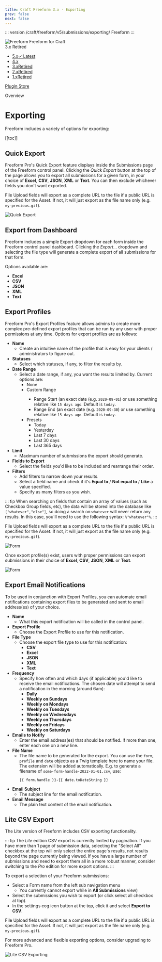 ```yaml
---
title: Craft Freeform 3.x - Exporting
prev: false
next: false
---
```


<meta property="og:image" content="https://docs.solspace.com/extras/social/craft/freeform/freeform.png" />

::: version /craft/freeform/v5/submissions/exporting/
Freeform
:::

<div id="pr-heading">
    <img src="https://docs.solspace.com/extras/icons/products/freeform-icon.png" alt="Freeform" class="pr-image">
    <span class="pr-name">Freeform</span>
    <span class="pr-category">for Craft</span>
    <div class="pr-v-wrapper">
        <div class="pr-v">
            <span class="pr-v-v">3.x</span>
            <span class="pr-v-type pr-retired">Retired</span>
            <span class="pr-v-arrow arrow down"></span>
        </div>
        <ul class="pr-v-list">
            <li><a href="/craft/freeform/v5/">5.x<span class="pr-v-type pr-latest">✓ Latest</span></a></li>
            <li><a href="/craft/freeform/v4/">4.x</a></li>
            <li><a href="/craft/freeform/v3/">3.x<span class="pr-v-type pr-retired">Retired</span></a></li>
            <li><a href="/craft/freeform/v2/">2.x<span class="pr-v-type pr-retired">Retired</span></a></li>
            <li><a href="/craft/freeform/v1/">1.x<span class="pr-v-type pr-retired">Retired</span></a></li>
        </ul>
    </div>
    <div class="pr-buy">
        <a href="https://plugins.craftcms.com/freeform" class="button button-blue"><span class="external-url">Plugin Store</span></a>
    </div>
</div>

<span class="page-section">Overview</span>

# Exporting

Freeform includes a variety of options for exporting:


[[toc]]



<div class="content-block">

## Quick Export <Badge type="pro" text="Pro" />

Freeform Pro's Quick Export feature displays inside the Submissions page of the Freeform control panel. Clicking the *Quick Export* button at the top of the page allows you to export all submissions for a given form, in your choice of **Excel**, **CSV**, **JSON**, **XML** or **Text**. You can then exclude whichever fields you don't want exported.

File Upload fields will export as a complete URL to the file if a public URL is specified for the Asset. If not, it will just export as the file name only (e.g. `my-precious.gif`).

![Quick Export](../images/cp_export-quick.png)

</div>
<div class="content-block">

## Export from Dashboard <Badge type="feature" text="3.9.0+" />

Freeform includes a simple Export dropdown for each form inside the Freeform control panel dashboard. Clicking the *Export...* dropdown and selecting the file type will generate a complete export of all submissions for that form.

Options available are:
- **Excel** <Badge type="pro" text="Pro" />
- **CSV**
- **JSON** <Badge type="pro" text="Pro" />
- **XML** <Badge type="pro" text="Pro" />
- **Text** <Badge type="pro" text="Pro" />

</div>
<div class="content-block">

## Export Profiles <Badge type="pro" text="Pro" />

Freeform Pro's Export Profiles feature allows admins to create more complex pre-defined export profiles that can be run by any user with proper permissions at any time. Options for export profiles are as follows:

* **Name**
	* Create an intuitive name of the profile that is easy for your clients / administrators to figure out.
* **Statuses**
	* Select which statuses, if any, to filter the results by.
* **Date Range**
	* Select a date range, if any, you want the results limited by. Current options are:
		* None
		* Custom Range <Badge type="feature" text="3.9.0+" />
			* Range Start (an exact date (e.g. `2020-09-01`) or use something relative like `15 days ago`. Default is `today`.
			* Range End (an exact date (e.g. `2020-09-30`) or use something relative like `15 days ago`. Default is `today`.
		* Presets
			* Today
			* Yesterday
			* Last 7 days
			* Last 30 days
			* Last 365 days
* **Limit**
	* Maximum number of submissions the export should generate.
* **Fields to Export**
	* Select the fields you'd like to be included and rearrange their order.
* **Filters**
	* Add filters to narrow down your results.
	* Select a field name and check if it's **Equal to** / **Not equal to** / **Like** a value specified.
	* Specify as many filters as you wish.

::: tip
When searching on fields that contain an array of values (such as Checkbox Group fields, etc), the data will be stored into the database like `["whatever","else"]`, so doing a search on `whatever` will never return any results. In this case, you'll need to use the following syntax: `%"whatever"%`.
:::

File Upload fields will export as a complete URL to the file if a public URL is specified for the Asset. If not, it will just export as the file name only (e.g. `my-precious.gif`).

![Form](../images/cp_export-profiles-create.png)

Once export profile(s) exist, users with proper permissions can export submissions in their choice of **Excel**, **CSV**, **JSON**, **XML** or **Text**.

![Form](../images/cp_export-profiles-list.png)

</div>
<div class="content-block">

## Export Email Notifications <Badge type="pro" text="Pro" /> <Badge type="feature" text="3.13.10+" />

To be used in conjunction with Export Profiles, you can automate email notifications containing export files to be generated and sent to email address(es) of your choice.

* **Name**
	* What this export notification will be called in the control panel.
* **Export Profile**
	* Choose the Export Profile to use for this notification.
* **File Type**
	* Choose the export file type to use for this notification:
		- **CSV**
		- **Excel**
		- **JSON**
		- **XML**
		- **Text**
* **Frequency**
	* Specify how often and which days (if applicable) you'd like to receive the email notifications. The chosen date will attempt to send a notification in the morning (around 6am):
		- **Daily**
		- **Weekly on Sundays**
		- **Weekly on Mondays**
		- **Weekly on Tuesdays**
		- **Weekly on Wednesdays**
		- **Weekly on Thursdays**
		- **Weekly on Fridays**
		- **Weekly on Saturdays**
* **Emails to Notify**
	* Enter the email address(es) that should be notified. If more than one, enter each one on a new line.
* **File Name**
	* The file name to be generated for the export. You can use the `form`, `profile` and `date` objects as a Twig template here to name your file. The extension will be added automatically. E.g. to generate a filename of `some-form-handle-2022-01-01.csv`, use:
		```
		{{ form.handle }}-{{ date.toDateString }}
		```
* **Email Subject**
	* The subject line for the email notification.
* **Email Message**
	* The plain text content of the email notification.

</div>
<div class="content-block">

## Lite CSV Export

The Lite version of Freeform includes CSV exporting functionality.

::: tip
The _Lite_ edition CSV export is currently limited by pagination. If you have more than 1 page of submission data, selecting the "Select All" checkbox at the top will only select the entire page's results, not results beyond the page currently being viewed. If you have a large number of submissions and need to export them all in a more robust manner, consider switching to the _Pro_ edition for more export options.
:::

To export a selection of your Freeform submissions:

* Select a Form name from the left sub navigation menu
	* You currently cannot export while in **All Submissions** view)
* Select the submissions you wish to export (or click select all checkbox at top).
* In the settings cog icon button at the top, click it and select **Export to CSV**.

File Upload fields will export as a complete URL to the file if a public URL is specified for the Asset. If not, it will just export as the file name only (e.g. `my-precious.gif`).

For more advanced and flexible exporting options, consider upgrading to Freeform Pro.

![Lite CSV Exporting](../images/cp_submissions-export.png)

</div>